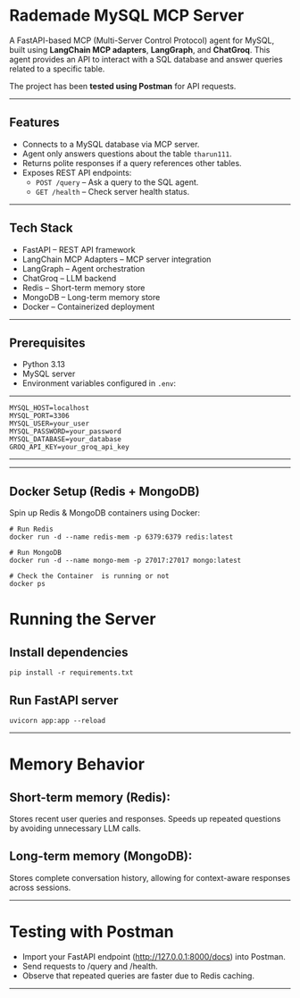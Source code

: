 # Rademade MySQL MCP Server

A FastAPI-based MCP (Multi-Server Control Protocol) agent for MySQL, built using **LangChain MCP adapters**, **LangGraph**, and **ChatGroq**. This agent provides an API to interact with a SQL database and answer queries related to a specific table.

The project has been **tested using Postman** for API requests.

---

## Features

- Connects to a MySQL database via MCP server.
- Agent only answers questions about the table `tharun111`.
- Returns polite responses if a query references other tables.
- Exposes REST API endpoints:
  - `POST /query` – Ask a query to the SQL agent.
  - `GET /health` – Check server health status.

---

## Tech Stack

- FastAPI – REST API framework
- LangChain MCP Adapters – MCP server integration
- LangGraph – Agent orchestration
- ChatGroq – LLM backend
- Redis – Short-term memory store
- MongoDB – Long-term memory store
- Docker – Containerized deployment

---

## Prerequisites

- Python 3.13
- MySQL server
- Environment variables configured in `.env`:

---

```env
MYSQL_HOST=localhost
MYSQL_PORT=3306
MYSQL_USER=your_user
MYSQL_PASSWORD=your_password
MYSQL_DATABASE=your_database
GROQ_API_KEY=your_groq_api_key
```

---

---

## Docker Setup (Redis + MongoDB)

Spin up Redis & MongoDB containers using Docker:
```commands
# Run Redis
docker run -d --name redis-mem -p 6379:6379 redis:latest

# Run MongoDB
docker run -d --name mongo-mem -p 27017:27017 mongo:latest

# Check the Container  is running or not
docker ps
```
# Running the Server

## Install dependencies
```command
pip install -r requirements.txt
```

## Run FastAPI server
```command
uvicorn app:app --reload
```

---

# Memory Behavior

## Short-term memory (Redis):
Stores recent user queries and responses. Speeds up repeated questions by avoiding unnecessary LLM calls.

## Long-term memory (MongoDB):
Stores complete conversation history, allowing for context-aware responses across sessions.

---

# Testing with Postman

- Import your FastAPI endpoint (http://127.0.0.1:8000/docs) into Postman.
- Send requests to /query and /health.
- Observe that repeated queries are faster due to Redis caching.

---

